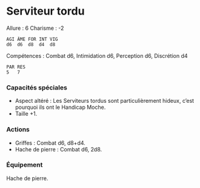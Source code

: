 # Serviteur tordu

Allure : 6
Charisme : -2

	AGI	ÂME	FOR	INT	VIG
	d6	d6	d8	d4	d8

Compétences : Combat d6, Intimidation d6, Perception d6, Discrétion d4

	PAR	RES
	5	7

### Capacités spéciales
- Aspect altéré : Les Serviteurs tordus sont particulièrement hideux, c’est pourquoi ils ont le Handicap Moche.
- Taille +1.

### Actions
- Griffes : Combat d6, d8+d4.
- Hache de pierre : Combat d6, 2d8.

### Équipement
Hache de pierre.
